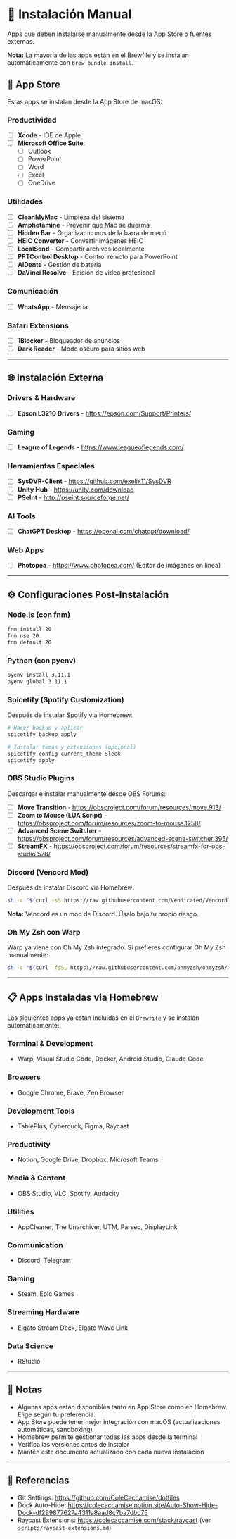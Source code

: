 # 📱 Instalación Manual

Apps que deben instalarse manualmente desde la App Store o fuentes externas.

**Nota:** La mayoría de las apps están en el Brewfile y se instalan automáticamente con `brew bundle install`.

## 🍎 App Store

Estas apps se instalan desde la App Store de macOS:

### Productividad

- [ ] **Xcode** - IDE de Apple
- [ ] **Microsoft Office Suite**:
  - [ ] Outlook
  - [ ] PowerPoint
  - [ ] Word
  - [ ] Excel
  - [ ] OneDrive

### Utilidades

- [ ] **CleanMyMac** - Limpieza del sistema
- [ ] **Amphetamine** - Prevenir que Mac se duerma
- [ ] **Hidden Bar** - Organizar iconos de la barra de menú
- [ ] **HEIC Converter** - Convertir imágenes HEIC
- [ ] **LocalSend** - Compartir archivos localmente
- [ ] **PPTControl Desktop** - Control remoto para PowerPoint
- [ ] **AIDente** - Gestión de batería
- [ ] **DaVinci Resolve** - Edición de video profesional

### Comunicación

- [ ] **WhatsApp** - Mensajería

### Safari Extensions

- [ ] **1Blocker** - Bloqueador de anuncios
- [ ] **Dark Reader** - Modo oscuro para sitios web

---

## 🌐 Instalación Externa

### Drivers & Hardware

- [ ] **Epson L3210 Drivers** - <https://epson.com/Support/Printers/>

### Gaming

- [ ] **League of Legends** - <https://www.leagueoflegends.com/>

### Herramientas Especiales

- [ ] **SysDVR-Client** - <https://github.com/exelix11/SysDVR>
- [ ] **Unity Hub** - <https://unity.com/download>
- [ ] **PSeInt** - <http://pseint.sourceforge.net/>

### AI Tools

- [ ] **ChatGPT Desktop** - <https://openai.com/chatgpt/download/>

### Web Apps

- [ ] **Photopea** - <https://www.photopea.com/> (Editor de imágenes en línea)

---

## ⚙️ Configuraciones Post-Instalación

### Node.js (con fnm)

```bash
fnm install 20
fnm use 20
fnm default 20
```

### Python (con pyenv)

```bash
pyenv install 3.11.1
pyenv global 3.11.1
```

### Spicetify (Spotify Customization)

Después de instalar Spotify via Homebrew:

```bash
# Hacer backup y aplicar
spicetify backup apply

# Instalar temas y extensiones (opcional)
spicetify config current_theme Sleek
spicetify apply
```

### OBS Studio Plugins

Descargar e instalar manualmente desde OBS Forums:

- [ ] **Move Transition** - <https://obsproject.com/forum/resources/move.913/>
- [ ] **Zoom to Mouse (LUA Script)** - <https://obsproject.com/forum/resources/zoom-to-mouse.1258/>
- [ ] **Advanced Scene Switcher** - <https://obsproject.com/forum/resources/advanced-scene-switcher.395/>
- [ ] **StreamFX** - <https://obsproject.com/forum/resources/streamfx-for-obs-studio.578/>

### Discord (Vencord Mod)

Después de instalar Discord via Homebrew:

```bash
sh -c "$(curl -sS https://raw.githubusercontent.com/Vendicated/VencordInstaller/main/install.sh)"
```

**Nota:** Vencord es un mod de Discord. Úsalo bajo tu propio riesgo.

### Oh My Zsh con Warp

Warp ya viene con Oh My Zsh integrado. Si prefieres configurar Oh My Zsh manualmente:

```bash
sh -c "$(curl -fsSL https://raw.githubusercontent.com/ohmyzsh/ohmyzsh/master/tools/install.sh)"
```

---

## 📋 Apps Instaladas via Homebrew

Las siguientes apps ya están incluidas en el `Brewfile` y se instalan automáticamente:

### Terminal & Development

- Warp, Visual Studio Code, Docker, Android Studio, Claude Code

### Browsers

- Google Chrome, Brave, Zen Browser

### Development Tools

- TablePlus, Cyberduck, Figma, Raycast

### Productivity

- Notion, Google Drive, Dropbox, Microsoft Teams

### Media & Content

- OBS Studio, VLC, Spotify, Audacity

### Utilities

- AppCleaner, The Unarchiver, UTM, Parsec, DisplayLink

### Communication

- Discord, Telegram

### Gaming

- Steam, Epic Games

### Streaming Hardware

- Elgato Stream Deck, Elgato Wave Link

### Data Science

- RStudio

---

## 📝 Notas

- Algunas apps están disponibles tanto en App Store como en Homebrew. Elige según tu preferencia.
- App Store puede tener mejor integración con macOS (actualizaciones automáticas, sandboxing)
- Homebrew permite gestionar todas las apps desde la terminal
- Verifica las versiones antes de instalar
- Mantén este documento actualizado con cada nueva instalación

---

## 🔗 Referencias

- Git Settings: <https://github.com/ColeCaccamise/dotfiles>
- Dock Auto-Hide: <https://colecaccamise.notion.site/Auto-Show-Hide-Dock-df299877627a4311a8aad8c7ba7dbc75>
- Raycast Extensions: <https://colecaccamise.com/stack/raycast> (ver `scripts/raycast-extensions.md`)
